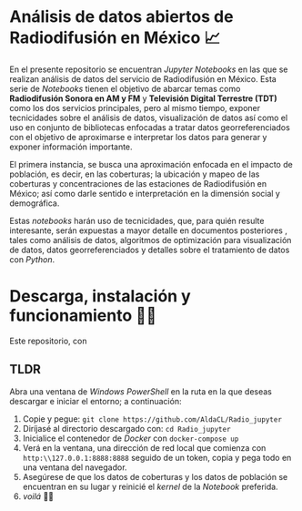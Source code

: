 # Análisis de datos abiertos de Radiodifusión en México 📈

En el presente repositorio se encuentran *Jupyter Notebooks* en las que se realizan análisis de datos del servicio de Radiodifusión en México. Esta serie de *Notebooks* tienen el objetivo de abarcar temas como **Radiodifusión Sonora en AM y FM** y  **Televisión Digital Terrestre (TDT)**  como los dos servicios principales, pero al mismo tiempo, exponer tecnicidades sobre el análisis de datos, visualización de datos así como el uso en conjunto  de bibliotecas enfocadas a tratar datos georreferenciados con el objetivo de aproximarse e interpretar los datos para generar y exponer información importante. 

El primera instancia, se busca una aproximación enfocada en el impacto de población, es decir, en las coberturas; la ubicación y mapeo de las coberturas y concentraciones de las estaciones de Radiodifusión en México; así como darle sentido e interpretación en la dimensión social y demográfica. 

Estas *notebooks* harán uso de tecnicidades, que, para quién resulte interesante, serán expuestas a mayor detalle en documentos posteriores , tales como análisis de datos, algoritmos de optimización para visualización de datos, datos georreferenciados y detalles sobre el tratamiento de datos con *Python*.



# Descarga, instalación y funcionamiento 🐱‍👤

Este repositorio, con

## TLDR
Abra una ventana de *Windows PowerShell* en la ruta en la que deseas descargar e iniciar el entorno; a continuación:

1. Copie y pegue:  `git clone https://github.com/AldaCL/Radio_jupyter`
2. Diríjasé al directorio descargado con: `cd Radio_jupyter` 
3. Inicialice el contenedor de *Docker* con `docker-compose up`
4. Verá en la ventana, una dirección de red local que comienza con `http:\\127.0.0.1:8888:8888` seguido de un token, copia y pega todo en una ventana del navegador.
5. Asegúrese  de  que los datos de coberturas y los datos de población se encuentran en su lugar y reinicié el *kernel* de la *Notebook* preferida.
6. *voilá*  🐱‍🏍

